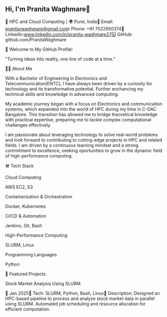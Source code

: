 ## Hi, I'm Pranita Waghmare👋

🚀 HPC and Cloud Computing | 🌍 Pune, India📧 Email: pranitarwaghmare@gmail.com📞 Phone: +91 7522950374🔗 LinkedIn:www.linkedin.com/in/pranita-waghmare27🐱 GitHub: github.com/PranitaWaghmare

🎨 Welcome to My GitHub Profile!

"Turning ideas into reality, one line of code at a time."

👩‍💻 About Me

With a Bachelor of Engineering in Electronics and Telecommunication(ENTC), I have always been driven by a curiosity for technology and its transformative potential. Further enchancing my technical skills and knowledge in advanced computing.

My academic journey began with a focus on Electronics and communication systems, which expanded into the world of HPC during my time in C-DAC Bangalore. This transition has allowed me to bridge theoretical knowledge with practical expertise, preparing me to tackle complex computational challenges effectively.

I am passionate about leveraging technology to solve real-world problems and look forward to contributing to cutting-edge projects in HPC and related fields. I am driven by a continuous learning mindset and a strong commitment to excellence, seeking oportunities to grow in the dynamic field of high-performance computing.

🛠️ Tech Stack

Cloud Computing

AWS EC2, S3

Containerization & Orchestration

Docker, Kubernetes

CI/CD & Automation

Jenkins, Git, Bash

High-Performance Computing

SLURM, Linux

Programming Languages

Python

🚀 Featured Projects

Stock Market Analysis Using SLURM

📅 Jan 2025🔧 Tech: SLURM, Python, Bash, Linux📝 Description: Designed an HPC-based pipeline to process and analyze stock market data in parallel using SLURM. Automated job scheduling and resource allocation for efficient computation.




